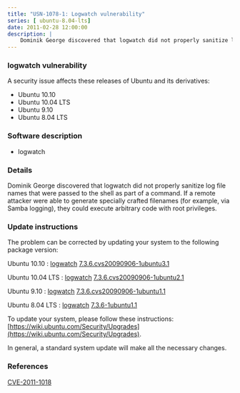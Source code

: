 ```yaml
---
title: "USN-1078-1: Logwatch vulnerability"
series: [ ubuntu-8.04-lts]
date: 2011-02-28 12:00:00
description: |
    Dominik George discovered that logwatch did not properly sanitize log file names that were passed to the shell as part of a command. If a remote attacker were able to generate specially crafted filenames (for example, via Samba logging), they could execute arbitrary code with root privileges. 
--- 
```

 
 


### logwatch vulnerability

A security issue affects these releases of Ubuntu and its derivatives:

* Ubuntu 10.10
* Ubuntu 10.04 LTS
* Ubuntu 9.10
* Ubuntu 8.04 LTS

### Software description

* logwatch 

### Details

Dominik George discovered that logwatch did not properly sanitize log file names that were passed to the shell as part of a command. If a remote attacker were able to generate specially crafted filenames (for example, via Samba logging), they could execute arbitrary code with root privileges. 

### Update instructions

The problem can be corrected by updating your system to the following package version:

Ubuntu 10.10
 : [logwatch](https://launchpad.net/ubuntu/+source/logwatch) <span> [7.3.6.cvs20090906-1ubuntu3.1](https://launchpad.net/ubuntu/+source/logwatch/7.3.6.cvs20090906-1ubuntu3.1) </span> 

Ubuntu 10.04 LTS
 : [logwatch](https://launchpad.net/ubuntu/+source/logwatch) <span> [7.3.6.cvs20090906-1ubuntu2.1](https://launchpad.net/ubuntu/+source/logwatch/7.3.6.cvs20090906-1ubuntu2.1) </span> 

Ubuntu 9.10
 : [logwatch](https://launchpad.net/ubuntu/+source/logwatch) <span> [7.3.6.cvs20090906-1ubuntu1.1](https://launchpad.net/ubuntu/+source/logwatch/7.3.6.cvs20090906-1ubuntu1.1) </span> 

Ubuntu 8.04 LTS
 : [logwatch](https://launchpad.net/ubuntu/+source/logwatch) <span> [7.3.6-1ubuntu1.1](https://launchpad.net/ubuntu/+source/logwatch/7.3.6-1ubuntu1.1) </span> 

To update your system, please follow these instructions: [https://wiki.ubuntu.com/Security/Upgrades](https://wiki.ubuntu.com/Security/Upgrades).

In general, a standard system update will make all the necessary changes. 

### References

 
 [CVE-2011-1018](http://people.ubuntu.com/~ubuntu-security/cve/CVE-2011-1018)
 

